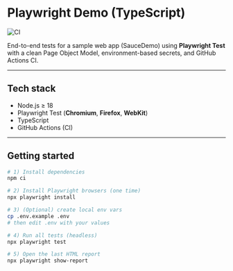 # Playwright Demo (TypeScript)

![CI](https://github.com/HamzaZahid172/playwright-demo/actions/workflows/playwright.yml/badge.svg)

End-to-end tests for a sample web app (SauceDemo) using **Playwright Test** with a clean Page Object Model, environment-based secrets, and GitHub Actions CI.

---

## Tech stack

- Node.js ≥ 18
- Playwright Test (**Chromium**, **Firefox**, **WebKit**)
- TypeScript
- GitHub Actions (CI)

---

## Getting started

```bash
# 1) Install dependencies
npm ci

# 2) Install Playwright browsers (one time)
npx playwright install

# 3) (Optional) create local env vars
cp .env.example .env
# then edit .env with your values

# 4) Run all tests (headless)
npx playwright test

# 5) Open the last HTML report
npx playwright show-report
